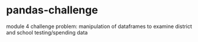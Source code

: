 # pandas-challenge
module 4 challenge problem: manipulation of dataframes to examine district and school testing/spending data
